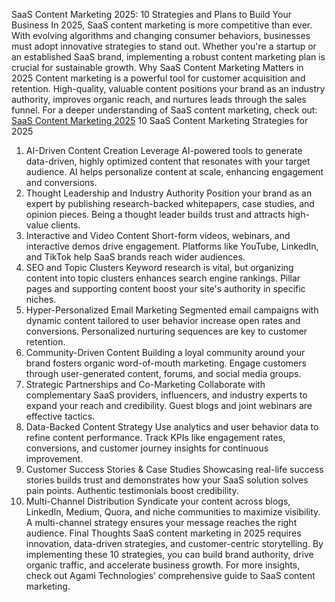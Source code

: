 SaaS Content Marketing 2025: 10 Strategies and Plans to Build Your Business
In 2025, SaaS content marketing is more competitive than ever. With evolving algorithms and changing consumer behaviors, businesses must adopt innovative strategies to stand out. Whether you're a startup or an established SaaS brand, implementing a robust content marketing plan is crucial for sustainable growth.
Why SaaS Content Marketing Matters in 2025
Content marketing is a powerful tool for customer acquisition and retention. High-quality, valuable content positions your brand as an industry authority, improves organic reach, and nurtures leads through the sales funnel.
For a deeper understanding of SaaS content marketing, check out: <a href="https://blog.agamitechnologies.com/saas-content-marketing/">SaaS Content Marketing 2025</a> 
10 SaaS Content Marketing Strategies for 2025
1. AI-Driven Content Creation
Leverage AI-powered tools to generate data-driven, highly optimized content that resonates with your target audience. AI helps personalize content at scale, enhancing engagement and conversions.
2. Thought Leadership and Industry Authority
Position your brand as an expert by publishing research-backed whitepapers, case studies, and opinion pieces. Being a thought leader builds trust and attracts high-value clients.
3. Interactive and Video Content
Short-form videos, webinars, and interactive demos drive engagement. Platforms like YouTube, LinkedIn, and TikTok help SaaS brands reach wider audiences.
4. SEO and Topic Clusters
Keyword research is vital, but organizing content into topic clusters enhances search engine rankings. Pillar pages and supporting content boost your site's authority in specific niches.
5. Hyper-Personalized Email Marketing
Segmented email campaigns with dynamic content tailored to user behavior increase open rates and conversions. Personalized nurturing sequences are key to customer retention.
6. Community-Driven Content
Building a loyal community around your brand fosters organic word-of-mouth marketing. Engage customers through user-generated content, forums, and social media groups.
7. Strategic Partnerships and Co-Marketing
Collaborate with complementary SaaS providers, influencers, and industry experts to expand your reach and credibility. Guest blogs and joint webinars are effective tactics.
8. Data-Backed Content Strategy
Use analytics and user behavior data to refine content performance. Track KPIs like engagement rates, conversions, and customer journey insights for continuous improvement.
9. Customer Success Stories & Case Studies
Showcasing real-life success stories builds trust and demonstrates how your SaaS solution solves pain points. Authentic testimonials boost credibility.
10. Multi-Channel Distribution
Syndicate your content across blogs, LinkedIn, Medium, Quora, and niche communities to maximize visibility. A multi-channel strategy ensures your message reaches the right audience.
Final Thoughts
SaaS content marketing in 2025 requires innovation, data-driven strategies, and customer-centric storytelling. By implementing these 10 strategies, you can build brand authority, drive organic traffic, and accelerate business growth.
For more insights, check out Agami Technologies’ comprehensive guide to SaaS content marketing.

